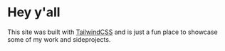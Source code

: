 # Hey y'all

This site was built with [TailwindCSS](https://tailwindcss.com/) and is just a fun place to showcase some of my work and sideprojects.
